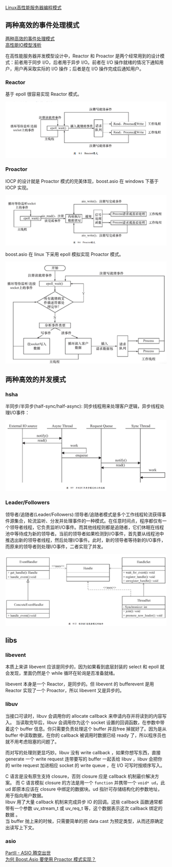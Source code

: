 [Linux高性能服务器编程模式](https://rustlang-cn.org/read/rust/2018/Linux%E9%AB%98%E6%80%A7%E8%83%BD%E6%9C%8D%E5%8A%A1%E5%99%A8%E7%BC%96%E7%A8%8B%E6%A8%A1%E5%BC%8F.html)  

## 两种高效的事件处理模式

[两种高效的事件处理模式](https://www.cnblogs.com/lojunren/p/3852514.html)  
[高性能IO模型浅析](https://www.cnblogs.com/fanzhidongyzby/p/4098546.html)  

在高性能服务器并发模型设计中，Reactor 和 Proactor 是两个经常用到的设计模式：前者用于同步 I/O，后者用于异步 I/O。前者在 I/O 操作就绪的情况下通知用户，用户再采取实际的 I/O 操作；后者是在 I/O 操作完成后通知用户。

### Reactor

基于 epoll 很容易实现 Reactor 模式。

![reactor-mode](images/reactor-mode.png)

### Proactor

IOCP 的设计就是 Proactor 模式的完美体现，boost.asio 在 windows 下基于 IOCP 实现。

![proactor-mode](images/proactor-mode.png)

boost.asio 在 linux 下采用 epoll 模拟实现 Proactor 模式。

![epoll-proactor](images/epoll_proactor.png)

## 两种高效的并发模式

### hsha

半同步/半异步(half-sync/half-async): 同步线程用来处理客户逻辑，异步线程处理I/O事件：

![hsha](images/half-sync_half-async.png)

### Leader/Followers

领导者/追随者(Leader/Followers):领导者/追随者模式是多个工作线程轮流获得事件源集合，轮流监听、分发并处理事件的一种模式。在任意时间点，程序都仅有一个领导者线程，它负责监听I/O事件。而其他线程则都是追随者，它们休眠在线程池中等待成为新的领导者。当前的领导者如果检测到I/O事件，首先要从线程池中推选出新的领导者线程，然后处理I/O事件。此时，新的领导者等待新的I/O事件，而原来的领导者则处理I/O事件，二者实现了并发。 

![leader_followers](images/leader_followers.png)

## libs

### libevent

本质上来讲 libevent 应该是同步的，因为如果看到底层封装的 select 和 epoll 就会发现，里面仍然是个 while 循环在轮询是否准备就绪。

libevent 本身是一个 Reactor，是同步的。但 libevent 的 bufferevent 是用 Reactor 实现了一个 Proactor，所以 libevent 又是异步的。

### libuv

当接口可读时，libuv 会调用你的 allocate callback 来申请内存并将读到的内容写入。
当读取完毕后，libuv 会调用你为这个 socket 设置的回调函数，在参数中带着这个 buffer 信息。你只需要负责处理这个 buffer 并且free 掉就好了。因为是从 buffer 中读取数据，在你的 callback 被调用时数据已经 ready 了，所以程序员也就不用考虑阻塞的问题了。

而对写的处理则更显巧妙。libuv 没有 write callback ，如果你想写东西，直接 generate 一个 write request 连带要写的 buffer 一起丢给 libuv ，libuv 会把你的 write request 加进相应 socket 的 write queue ，在 I/O 可写时按顺序写入。

C 语言是没有原生支持 closure，否则 closure 应是 callback 机制最价解决方案。  而 C 语言模拟 closure 的方法是用一个 `function` 并携带一个 `void* ud`，此 ud 即原本应该在 closure 中绑定的数据块。ud 指针可存储结构化的参数地址，用于指向用户数据。  
libuv 用了大量 callback 机制来完成异步 IO 的回调。这些 callback 函数通常都带有一个参数 uv_stream_t 或 uv_req_t 等，这个数据表示这次 callback 绑定的数据 。  
当 buffer 抛上来的时候，只需要简单的把 data cast 为预定类型，从而还原确定出读写上下文。

### asio

[PartII - ASIO 腾空出世](https://microcai.org/2015/09/18/history-of-network-libraries-part-two.html)  
[为何 Boost.Asio 要使用 Proactor 模式实现？](https://www.cnblogs.com/my_life/articles/5329955.html)  

